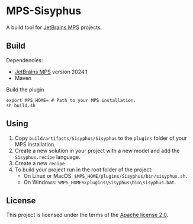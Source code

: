 # MPS-Sisyphus

A build tool for [JetBrains MPS](https://www.jetbrains.com/mps/) projects.

## Build

Dependencies:

* [JetBrains MPS](https://www.jetbrains.com/mps/) version 2024.1
* Maven

Build the plugin

```shell
export MPS_HOME= # Path to your MPS installation.
sh build.sh
```

## Using

1. Copy `build/artifacts/Sisyphus/Sisyphus` to the `plugins` folder of your MPS installation.
2. Create a new solution in your project with a new model and add the `Sisyphus.recipe` language.
3. Create a new `recipe`
4. To build your project run in the root folder of the project:
    * On Linux or MacOS: `$MPS_HOME/plugins/Sisyphus/bin/sisyphus.sh`.
    * On Windows: `%MPS_HOME%\plugins\Sisyphus\bin\sisyphus.bat`.

## License

This project is licensed under the terms of the [Apache license 2.0](LICENSE).